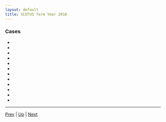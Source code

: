 ```yaml
---
layout: default
title: SCOTUS Term Year 2016
---
```


### Cases
*  []()
*  []()
*  []()
*  []()
*  []()
*  []()
*  []()
*  []()
*  []()
*  []()
*  []()
*  []()

---

[Prev](../2015/README.md) | [Up](../README.md) | [Next](../2017/README.md)

